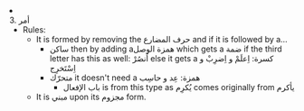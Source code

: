 <li id=65 class=65 class="col"><div class="nodecontent">3. أمر</div>
    <ul class="subexp">
<li class="col"><div class="nodecontent">Rules:</div>
    <ul class="subexp">
<li class="col"><div class="nodecontent">It is formed by removing the حرف المضارع and if it is followed by a…</div>
    <ul class="subexp">
<li class="basic"><div class="nodecontent">ساكن then by adding aهمزة الوصل which gets a ضمة if the third letter has this as well: اُنصُرْ else it gets a كسرة: اِعلَمْ و اِضرِبْ و اِسْتَخرِج</div></li>
<li class="col"><div class="nodecontent">متحرّك it doesn't need a همزة: عِد و حاسِب</div>
    <ul class="subexp">
<li class="basic"><div class="nodecontent">باب الإفعال is from this type as يُكرِم comes originally from يأكرم</div></li></ul></li></ul></li>
<li class="basic"><div class="nodecontent">It is مبني upon its مجزوم form.</div></li></ul></li></ul></li>
